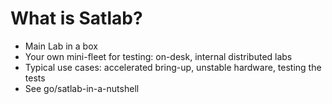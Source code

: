# What is Satlab?

* Main Lab in a box
* Your own mini-fleet for testing: on-desk, internal distributed labs
* Typical use cases: accelerated bring-up, unstable hardware, testing the tests
* See go/satlab-in-a-nutshell
